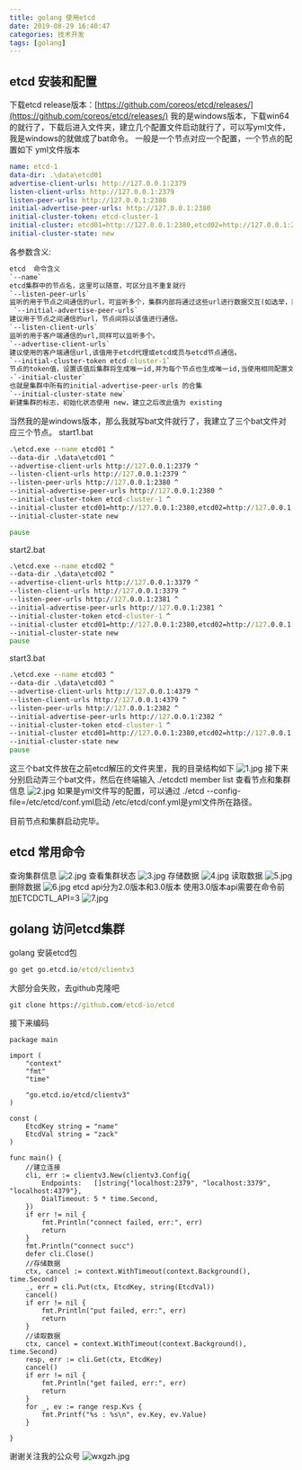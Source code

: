 ```yaml
---
title: golang 使用etcd
date: 2019-08-29 16:40:47
categories: 技术开发
tags: [golang]
---
```

## etcd 安装和配置
下载etcd release版本：[https://github.com/coreos/etcd/releases/](https://github.com/coreos/etcd/releases/)
我的是windows版本，下载win64的就行了，下载后进入文件夹，建立几个配置文件启动就行了，可以写yml文件，我是windows的就做成了bat命令。
一般是一个节点对应一个配置，一个节点的配置如下
yml文件版本
``` yml
name: etcd-1
data-dir: .\data\etcd01 
advertise-client-urls: http://127.0.0.1:2379 
listen-client-urls: http://127.0.0.1:2379 
listen-peer-urls: http://127.0.0.1:2380 
initial-advertise-peer-urls: http://127.0.0.1:2380 
initial-cluster-token: etcd-cluster-1 
initial-cluster: etcd01=http://127.0.0.1:2380,etcd02=http://127.0.0.1:2381,etcd03=http://127.0.0.1:2382 ^
initial-cluster-state: new
```
<!--more-->

各参数含义:
``` cmd
etcd  命令含义
`--name` 
etcd集群中的节点名，这里可以随意，可区分且不重复就行
`--listen-peer-urls`
监听的用于节点之间通信的url，可监听多个，集群内部将通过这些url进行数据交互(如选举，数据同步等) 
 `--initial-advertise-peer-urls`
建议用于节点之间通信的url，节点间将以该值进行通信。
`--listen-client-urls`
监听的用于客户端通信的url,同样可以监听多个。
`--advertise-client-urls`
建议使用的客户端通信url,该值用于etcd代理或etcd成员与etcd节点通信。
`--initial-cluster-token etcd-cluster-1`
节点的token值，设置该值后集群将生成唯一id,并为每个节点也生成唯一id,当使用相同配置文件再启动一个集群时，只要该token值不一样，etcd集群就不会相互影响。
-`-initial-cluster`
也就是集群中所有的initial-advertise-peer-urls 的合集
`--initial-cluster-state new`
新建集群的标志，初始化状态使用 new，建立之后改此值为 existing
```
当然我的是windows版本，那么我就写bat文件就行了，我建立了三个bat文件对应三个节点。
start1.bat
``` bat
.\etcd.exe --name etcd01 ^
--data-dir .\data\etcd01 ^
--advertise-client-urls http://127.0.0.1:2379 ^
--listen-client-urls http://127.0.0.1:2379 ^
--listen-peer-urls http://127.0.0.1:2380 ^
--initial-advertise-peer-urls http://127.0.0.1:2380 ^
--initial-cluster-token etcd-cluster-1 ^
--initial-cluster etcd01=http://127.0.0.1:2380,etcd02=http://127.0.0.1:2381,etcd03=http://127.0.0.1:2382 ^
--initial-cluster-state new

pause
```

start2.bat
``` bat
.\etcd.exe --name etcd02 ^
--data-dir .\data\etcd02 ^
--advertise-client-urls http://127.0.0.1:3379 ^
--listen-client-urls http://127.0.0.1:3379 ^
--listen-peer-urls http://127.0.0.1:2381 ^
--initial-advertise-peer-urls http://127.0.0.1:2381 ^
--initial-cluster-token etcd-cluster-1 ^
--initial-cluster etcd01=http://127.0.0.1:2380,etcd02=http://127.0.0.1:2381,etcd03=http://127.0.0.1:2382 ^
--initial-cluster-state new
pause
```

start3.bat
``` bat
.\etcd.exe --name etcd03 ^
--data-dir .\data\etcd03 ^
--advertise-client-urls http://127.0.0.1:4379 ^
--listen-client-urls http://127.0.0.1:4379 ^
--listen-peer-urls http://127.0.0.1:2382 ^
--initial-advertise-peer-urls http://127.0.0.1:2382 ^
--initial-cluster-token etcd-cluster-1 ^
--initial-cluster etcd01=http://127.0.0.1:2380,etcd02=http://127.0.0.1:2381,etcd03=http://127.0.0.1:2382 ^
--initial-cluster-state new
pause
```
这三个bat文件放在之前etcd解压的文件夹里，我的目录结构如下
![1.jpg](1.jpg)
接下来分别启动弄三个bat文件，然后在终端输入
./etcdctl member list 
查看节点和集群信息
![2.jpg](2.jpg)
如果是yml文件写的配置，可以通过
./etcd --config-file=/etc/etcd/conf.yml启动
/etc/etcd/conf.yml是yml文件所在路径。

目前节点和集群启动完毕。
## etcd 常用命令
查询集群信息
![2.jpg](2.jpg)
查看集群状态
![3.jpg](3.jpg)
存储数据
![4.jpg](4.jpg)
读取数据
![5.jpg](5.jpg)
删除数据
![6.jpg](6.jpg)
etcd api分为2.0版本和3.0版本
使用3.0版本api需要在命令前加ETCDCTL_API=3
![7.jpg](7.jpg)
## golang 访问etcd集群
golang 安装etcd包
``` cmd
go get go.etcd.io/etcd/clientv3
```
大部分会失败，去github克隆吧
``` cmd
git clone https://github.com/etcd-io/etcd
```
接下来编码
``` golang
package main

import (
	"context"
	"fmt"
	"time"

	"go.etcd.io/etcd/clientv3"
)

const (
	EtcdKey string = "name"
	EtcdVal string = "zack"
)

func main() {
    //建立连接
	cli, err := clientv3.New(clientv3.Config{
		Endpoints:   []string{"localhost:2379", "localhost:3379", "localhost:4379"},
		DialTimeout: 5 * time.Second,
	})
	if err != nil {
		fmt.Println("connect failed, err:", err)
		return
	}
	fmt.Println("connect succ")
	defer cli.Close()
    //存储数据
	ctx, cancel := context.WithTimeout(context.Background(), time.Second)
	_, err = cli.Put(ctx, EtcdKey, string(EtcdVal))
	cancel()
	if err != nil {
		fmt.Println("put failed, err:", err)
		return
	}
    //读取数据
	ctx, cancel = context.WithTimeout(context.Background(), time.Second)
	resp, err := cli.Get(ctx, EtcdKey)
	cancel()
	if err != nil {
		fmt.Println("get failed, err:", err)
		return
	}
	for _, ev := range resp.Kvs {
		fmt.Printf("%s : %s\n", ev.Key, ev.Value)
	}

}
```
谢谢关注我的公众号
![wxgzh.jpg](wxgzh.jpg)




